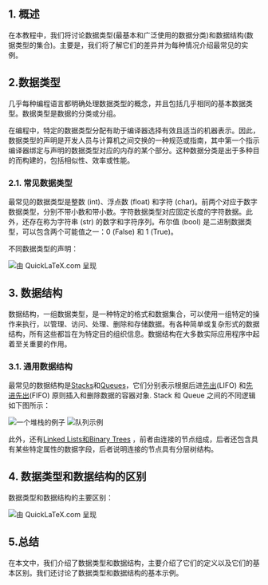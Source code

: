 ## 1. 概述

在本教程中，我们将讨论数据类型(最基本和广泛使用的数据分类)和数据结构(数据类型的集合)。主要是，我们将了解它们的差异并为每种情况介绍最常见的实例。

## 2.数据类型

几乎每种编程语言都明确处理数据类型的概念，并且包括几乎相同的基本数据类型。数据类型是数据的分类或分组。

在编程中，特定的数据类型分配有助于编译器选择有效且适当的机器表示。因此，数据类型的声明是开发人员与计算机之间交换的一种规范或指南，其中第一个指示编译器绑定与声明的数据类型对应的内存的某个部分。这种数据分类是出于多种目的而构建的，包括相似性、效率或性能。

### 2.1. 常见数据类型

最常见的数据类型是整数 (int)、浮点数 (float) 和字符 (char)。前两个对应于数字数据类型，分别不带小数和带小数。字符数据类型对应固定长度的字符数据。此外，还存在称为字符串 (str) 的数字和字符序列。布尔值 (bool) 是二进制数据类型，可以包含两个可能值之一：0 (False) 和 1 (True)。

不同数据类型的声明：

![由 QuickLaTeX.com 呈现](https://www.baeldung.com/wp-content/ql-cache/quicklatex.com-10a44ddeb4d158625d7ea412fec80cd1_l3.svg)

## 3. 数据结构

数据结构，一组数据类型，是一种特定的格式和数据集合，可以使用一组特定的操作来执行，以管理、访问、处理、删除和存储数据。有各种简单或复杂形式的数据结构，所有这些都旨在为特定目的组织信息。数据结构在大多数实际应用程序中起着至关重要的作用。

### 3.1. 通用数据结构

最常见的数据结构是[Stacks](https://www.baeldung.com/cs/common-data-structures)和[Queues](https://www.baeldung.com/cs/common-data-structures)，它们分别表示根据后进[先出](https://www.baeldung.com/cs/common-data-structures)(LIFO) 和[先进先出](https://www.baeldung.com/cs/common-data-structures)(FIFO) 原则插入和删除数据的容器对象. Stack 和 Queue 之间的不同逻辑如下图所示：

![一个堆栈的例子](https://www.baeldung.com/wp-content/uploads/sites/4/2022/11/STACK.png) ![队列示例](https://www.baeldung.com/wp-content/uploads/sites/4/2022/11/QUEUE1.png)

此外，还有[Linked Lists和](https://www.baeldung.com/cs/common-data-structures)[Binary Trees](https://www.baeldung.com/cs/common-data-structures) ，前者由连接的节点组成，后者还包含具有某些特定属性的数据字段，后者说明连接的节点具有分层树结构。

## 4. 数据类型和数据结构的区别

数据类型和数据结构的主要区别：

![由 QuickLaTeX.com 呈现](https://www.baeldung.com/wp-content/ql-cache/quicklatex.com-7ebaa6170b94632626b9669bdad1b3fe_l3.svg)

## 5.总结

在本文中，我们介绍了数据类型和数据结构，主要介绍了它们的定义以及它们的基本区别。我们还讨论了数据类型和数据结构的基本示例。